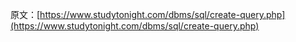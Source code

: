 原文：[https://www.studytonight.com/dbms/sql/create-query.php](https://www.studytonight.com/dbms/sql/create-query.php)